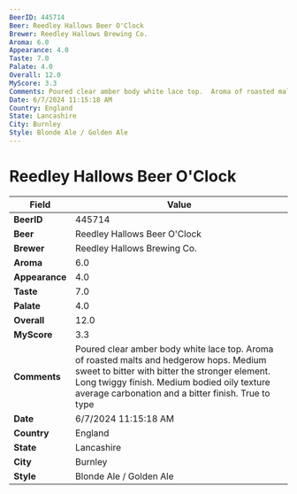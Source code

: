 ```yaml
---
BeerID: 445714
Beer: Reedley Hallows Beer O'Clock
Brewer: Reedley Hallows Brewing Co.
Aroma: 6.0
Appearance: 4.0
Taste: 7.0
Palate: 4.0
Overall: 12.0
MyScore: 3.3
Comments: Poured clear amber body white lace top.  Aroma of roasted malts and hedgerow hops. Medium sweet to bitter with bitter the stronger element.  Long twiggy finish.  Medium bodied oily texture average carbonation and a bitter finish.  True to type
Date: 6/7/2024 11:15:18 AM
Country: England
State: Lancashire
City: Burnley
Style: Blonde Ale / Golden Ale
---
```


# Reedley Hallows Beer O'Clock

| Field         | Value |
|---------------|-------|
| **BeerID** | 445714 |
| **Beer** | Reedley Hallows Beer O'Clock |
| **Brewer** | Reedley Hallows Brewing Co. |
| **Aroma** | 6.0 |
| **Appearance** | 4.0 |
| **Taste** | 7.0 |
| **Palate** | 4.0 |
| **Overall** | 12.0 |
| **MyScore** | 3.3 |
| **Comments** | Poured clear amber body white lace top.  Aroma of roasted malts and hedgerow hops. Medium sweet to bitter with bitter the stronger element.  Long twiggy finish.  Medium bodied oily texture average carbonation and a bitter finish.  True to type  |
| **Date** | 6/7/2024 11:15:18 AM |
| **Country** | England |
| **State** | Lancashire |
| **City** | Burnley |
| **Style** | Blonde Ale / Golden Ale |
